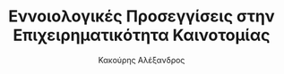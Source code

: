 ---
author: Κακούρης Αλέξανδρος
cover: https://static.eudoxus.gr/books/preview/17/cover-12217.jpg
edition: 1η
eudoxusid: '12217'
isbn: 978-960-531-261-9
layout: bibtex
num_pages: '492'
publisher: Δίαυλος
ref: isbn_978_960_531_261_9
title: Εννοιολογικές Προσεγγίσεις στην Επιχειρηματικότητα Καινοτομίας
year: '2010'
---